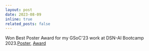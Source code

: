 ```yaml
---
layout: post
date: 2023-08-09
inline: true
related_posts: false
---
```


Won Best Poster Award for my GSoC'23 work at DSN-AI Bootcamp 2023.[Poster](https://drive.google.com/file/d/19o8pO359A49SoxSe9ykJpg7ey4-5U4qr/view?usp=drive_link), [Award](https://x.com/dsn_ai_network/status/1692960198128730144)

